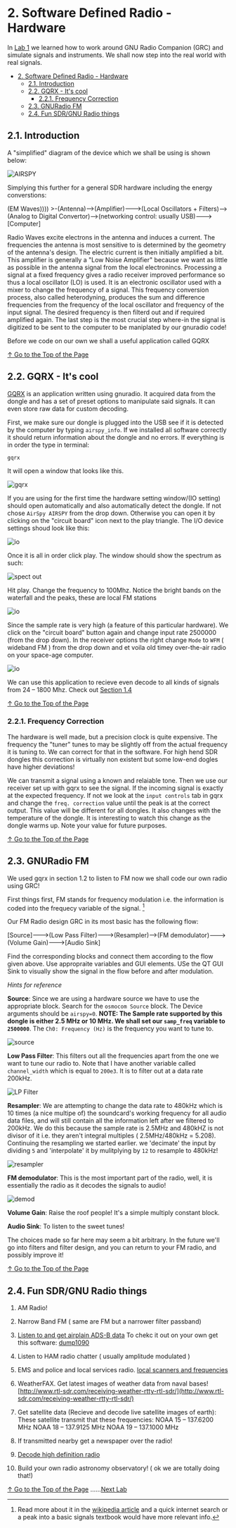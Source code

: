 # 2. Software Defined Radio - Hardware

In [Lab 1](../01/) we learned how to work around GNU Radio Companion (GRC) and simulate signals and instruments. We shall now step into the real world with real signals. 

<!-- TOC -->

- [2. Software Defined Radio - Hardware](#2-software-defined-radio---hardware)
    - [2.1. Introduction](#21-introduction)
    - [2.2. GQRX - It's cool](#22-gqrx---its-cool)
        - [2.2.1. Frequency Correction](#221-frequency-correction)
    - [2.3. GNURadio FM](#23-gnuradio-fm)
    - [2.4. Fun SDR/GNU Radio things](#24-fun-sdrgnu-radio-things)

<!-- /TOC -->

## 2.1. Introduction

A "simplified" diagram of the device which we shall be using is shown below:

![AIRSPY](img/1.png)

Simplying this further for a general SDR hardware including the energy converstions:

(EM Waves)))) >-(Antenna)-->(Amplifier)--->(Local Oscillators + Filters)-->(Analog to Digital Convertor)-->(networking control: usually USB)--->[Computer]

Radio Waves excite electrons in the antenna and induces a current. The frequencies the antenna is most sensitive to is determined by the geometry of the antenna's design. The electric current is then initially amplified a bit. This amplifier is generally a "Low Noise Amplifier" because we want as little as possible in the antenna signal from the local electronincs. Processing a signal at a fixed frequency gives a radio receiver improved performance so thus a local oscillator (LO) is used. It is an electronic oscillator used with a mixer to change the frequency of a signal. This frequency conversion process, also called heterodyning, produces the sum and difference frequencies from the frequency of the local oscillator and frequency of the input signal. The desired frequency is then filterd out and if required amplified again. The last step is the most crucial step where-in the signal is digitized to be sent to the computer to be maniplated by our gnuradio code! 

Before we code on our own we shall a useful application called GQRX

[↑ Go to the Top of the Page](#)

## 2.2. GQRX - It's cool

[GQRX](http://gqrx.dk) is an application written using gnuradio. It acquired data from the dongle and has a set of preset options to manipulate said signals. It can even store raw data for custom decoding.

First, we make sure our dongle is plugged into the USB see if it is detected by the computer by typing  ``airspy_info``. If we installed all software correctly it should return information about the dongle and no errors. If everything is in order the type in terminal:

``
gqrx
``

It will open a window that looks like this. 

![gqrx](img/2.png)

 If you are using for the first time the hardware setting window/(IO setting) should open automatically and also automatically detect the dongle.  If not chose ``AirSpy AIRSPY`` from the drop down. 
Otherwise you can open it by clicking on the "circuit board" icon next to the play triangle. The I/O device settings shoud look like this:

![io](img/3.png)

Once it is all in order click play. The window should show the spectrum as such:

![spect out](img/4.png)

Hit play. Change the frequency to 100Mhz. Notice the bright bands on the waterfall and the peaks, these are local FM stations

![io](img/5.png)

Since the sample rate is very high (a feature of this particular hardware). We click on the "circuit board" button again and change input rate 2500000 (from the drop down). In the receiver options the right change ``Mode`` to ``WFM`` ( wideband FM ) from the drop down and et voila old timey over-the-air radio on your space-age computer.

![io](img/6.png)

We can use this application to recieve even decode to all kinds of signals from 24 – 1800 Mhz. Check out [Section 1.4](#14-fun-sdrgnu-radio-things)

[↑ Go to the Top of the Page](#)

### 2.2.1. Frequency Correction

The hardware is well made, but a precision clock is quite expensive. The frequency the "tuner" tunes to may be slightly off from the actual frequency it is tuning to. We can correct for that in the software.  For high hend SDR dongles this correction is virtually non existent but some low-end dogles have higher deviations!

We can transmit a signal using a known and relaiable tone. Then we use our receiver set up with gqrx to see the signal. If the incoming signal is exactly at the expected frequency. If not we look at the ``input controls`` tab in gqrx and change the ``freq. correction`` value until the peak is at the correct output.
 This value will be different for all dongles.  It also changes with the temperature of the dongle.  It is interesting to watch this change as the dongle warms up. Note your value for future purposes. 

[↑ Go to the Top of the Page](#)

## 2.3. GNURadio FM

We used gqrx in section 1.2 to listen to FM now we shall code our own radio using GRC!

First things first, FM stands for frequency modulation i.e. the information is coded into the frequecy variable of the signal. [^FM]

[^FM]: Read more about it in the [wikipedia article](https://en.wikipedia.org/wiki/Frequency_modulation) and a quick internet search or a peak into a basic signals textbook would have more relevant info.

Our FM Radio design GRC in its most basic has the following flow:

[Source]--->(Low Pass Filter)--->(Resampler)-->(FM demodulator)--->(Volume Gain)--->[Audio Sink]

Find the corresponding blocks and connect them according to the flow given above. Use appropraite variables and GUI elements. USe the QT GUI Sink to visually show the signal in the flow before and after modulation. 

*Hints for reference*

**Source**: Since we are using a hardware source we have to use the appropriate block. Search for the ``osmocom Source`` block. The Device arguments should be ``airspy=0``. **NOTE: The Sample rate supported by this dongle is either 2.5 MHz or 10 MHz. We shall set our ``samp_freq`` variable to ``2500000``**. The ``Ch0: Frequency (Hz)`` is the frequency you want to tune to. 

![source](img/7.png)

**Low Pass Filter**: This filters out all the frequencies apart from the one we want to tune our radio to. Note that I have another variable called ``channel_width`` which is equal to ``200e3``. It is to filter out at a data rate 200kHz. 

![LP Filter](img/7_1.png)

**Resampler**: We are attempting to change the data rate to 480kHz which is 10 times (a nice multipe of) the soundcard's working frequency for all audio data files, and will still contain all the information left after we filtered to 200kHz. We do this because the sample rate is 2.5MHz and 480kHZ is not divisor of it i.e. they aren't integral multiples ( 2.5MHz/480kHz = 5.208).  Continuing the resampling we started earlier. we 'decimate' the input by dividing ``5`` and 'interpolate' it by mulitplying by ``12`` to resample to 480kHz!

![resampler](img/8.png)

**FM demodulator**: This is the most important part of the radio, well, it is essentially the radio as it decodes the signals to audio!

![demod](img/9.png)

**Volume Gain**: Raise the roof people! It's a simple multiply constant block. 

**Audio Sink**: To listen to the sweet tunes!

The choices made so far here may seem a bit arbitrary.  In the future we'll go into filters and filter design, and you can return to your FM radio, and possibly improve it!

[↑ Go to the Top of the Page](#)

## 2.4. Fun SDR/GNU Radio things

1. AM Radio!
2. Narrow Band FM ( same are FM but a narrower filter passband)
3. [Listen to and get airplain ADS-B data](http://www.rtl-sdr.com/adsb-aircraft-radar-with-rtl-sdr/)
To chekc it out on your own get this software: [dump1090](https://github.com/MalcolmRobb/dump1090) 
4. Listen to HAM radio chatter ( usually amplitude modulated )
5. EMS and police and local services radio. [local scanners and frequencies](https://www.radioreference.com/apps/db/)
6. WeatherFAX. Get latest images of weather data from naval bases! [http://www.rtl-sdr.com/receiving-weather-rtty-rtl-sdr/](http://www.rtl-sdr.com/receiving-weather-rtty-rtl-sdr/)  
7. Get satellite data (Recieve and decode live satellite images of earth):
 These satellite transmit that these frequencies:
NOAA 15 – 137.6200 MHz
NOAA 18 – 137.9125 MHz
NOAA 19 – 137.1000 MHz

8. If transmitted nearby get a newspaper over the radio!
9. [Decode high definition radio](http://theori.io/research/nrsc-5-c)
10. Build your own radio astronomy observatory! ( ok we are totally doing that!)

[↑ Go to the Top of the Page](#) ......[Next Lab](../03)
